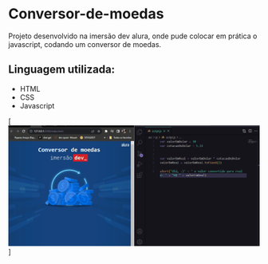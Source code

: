# Conversor-de-moedas

Projeto desenvolvido na imersão dev alura, onde pude colocar em prática o javascript, codando um conversor de moedas.

## Linguagem utilizada:
- HTML
- CSS
- Javascript

[<img src="./src/img/conversor-de-moedas.gif" alt="gif da tela do conversor de moeda">] 